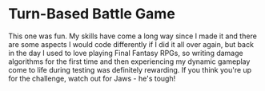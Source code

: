 Turn-Based Battle Game
====================
This one was fun. My skills have come a long way since I made it and there are some aspects I would code differently if I did it all over again, but back in the day I used to love playing Final Fantasy RPGs, so writing damage algorithms for the first time and then experiencing my dynamic gameplay come to life during testing was definitely rewarding. If you think you're up for the challenge, watch out for Jaws - he's tough!
